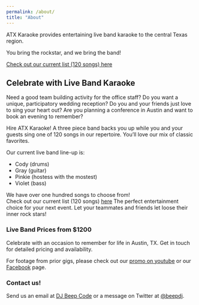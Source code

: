 ```yaml
---
permalink: /about/
title: "About"
---
```

ATX Karaoke provides entertaining live band karaoke
to the central Texas region. 

You bring the rockstar, and we bring the band!

[Check out our current list (120 songs) here](/assets/docs/ATXKaraoke_LiveList.pdf)

## Celebrate with Live Band Karaoke

Need a good team building activity for the office staff? Do you want a unique,
participatory wedding reception? Do you and your friends just love to sing your
heart out? Are you planning a conference in Austin and want to book an evening to remember?

Hire ATX Karaoke! A three piece band backs you up while you and your guests sing
one of 120 songs in our repertoire. You’ll love our mix of classic favorites.

Our current live band line-up is:

  - Cody (drums)
  - Gray (guitar)
  - Pinkie (hostess with the mostest)
  - Violet (bass)

We have over one hundred songs to choose from!  
Check out our current list (120 songs) [here](/assets/docs/ATXKaraoke_LiveList.pdf)
The perfect 
entertainment choice for your next event.  Let your teammates
and friends let loose their inner rock stars!

### Live Band Prices from $1200 

Celebrate with an occasion to remember for life in Austin, TX. 
Get in touch for detailed pricing and availability.

For footage from prior gigs, please check out our [promo on youtube](https://youtu.be/FkTBR3nz8a4) or our [Facebook](https://www.facebook.com/atxkaraoke) page. 

### Contact us!

Send us an email at [DJ Beep Code](mailto:djbeepcode@gmail.com?subject=[karaoke]%20Availability%20Inquiry) or a message on Twitter at [@beepdj](https://twitter.com/beepdj).

